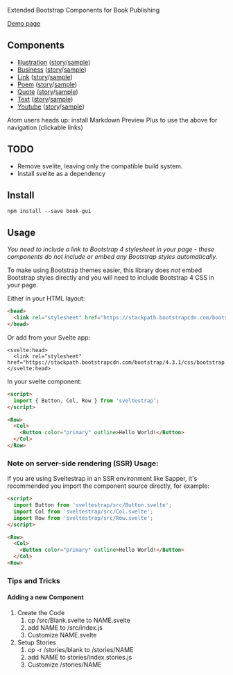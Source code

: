 Extended Bootstrap Components for Book Publishing

[Demo page](https://fantasyui.com)

## Components

- [Illustration](src/Illustration.svelte) ([story](stories/illustration/Index.svelte)/[sample](stories/illustration/Sample.svelte))
- [Business](src/Business.svelte) ([story](stories/business/Index.svelte)/[sample](stories/business/Sample.svelte))
- [Link](src/Link.svelte) ([story](stories/link/Index.svelte)/[sample](stories/link/Sample.svelte))
- [Poem](src/Poem.svelte) ([story](stories/poem/Index.svelte)/[sample](stories/poem/Sample.svelte))
- [Quote](src/Quote.svelte) ([story](stories/quote/Index.svelte)/[sample](stories/quote/Sample.svelte))
- [Text](src/Text.svelte) ([story](stories/text/Index.svelte)/[sample](stories/text/Sample.svelte))
- [Youtube](src/Youtube.svelte) ([story](stories/youtube/Index.svelte)/[sample](stories/youtube/Sample.svelte))

Atom users heads up: install Markdown Preview Plus to use the above for navigation (clickable links)

## TODO

- Remove svelite, leaving only the compatible build system.
- Install svelite as a dependency


## Install

`npm install --save book-gui`

## Usage

_You need to include a link to Bootstrap 4 stylesheet in your page - these components do not include or embed any Bootstrap styles automatically._

To make using Bootstrap themes easier, this library does _not_ embed Bootstrap styles directly and you will need to include Bootstrap 4 CSS in your page.

Either in your HTML layout:

```html
<head>
  <link rel="stylesheet" href="https://stackpath.bootstrapcdn.com/bootstrap/4.3.1/css/bootstrap.min.css">
</head>
```

Or add from your Svelte app:

```
<svelte:head>
  <link rel="stylesheet" href="https://stackpath.bootstrapcdn.com/bootstrap/4.3.1/css/bootstrap.min.css">
</svelte:head>
```

In your svelte component:

```html
<script>
  import { Button, Col, Row } from 'sveltestrap';
</script>

<Row>
  <Col>
    <Button color="primary" outline>Hello World!</Button>
  </Col>
</Row>
```

### Note on server-side rendering (SSR) Usage:

If you are using Sveltestrap in an SSR environment like Sapper,
it's recommended you import the component source directly, for example:

```html
<script>
  import Button from 'sveltestrap/src/Button.svelte';
  import Col from 'sveltestrap/src/Col.svelte';
  import Row from 'sveltestrap/src/Row.svelte';
</script>

<Row>
  <Col>
    <Button color="primary" outline>Hello World!</Button>
  </Col>
<Row>
```

### Tips and Tricks

#### Adding a new Component
1. Create the Code
    1. cp /src/Blank.svelte to NAME.svelte
    2. add NAME to /src/index.js
    3. Customize NAME.svelte
2.  Setup Stories
    1. cp -r /stories/blank to /stories/NAME
    2. add NAME to stories/index.stories.js
    3. Customize /stories/NAME
